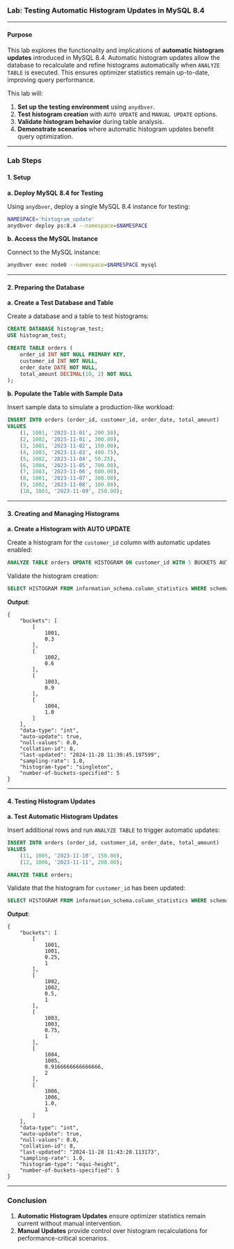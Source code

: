 ### **Lab: Testing Automatic Histogram Updates in MySQL 8.4**

---

#### **Purpose**

This lab explores the functionality and implications of **automatic histogram updates** introduced in MySQL 8.4. Automatic histogram updates allow the database to recalculate and refine histograms automatically when `ANALYZE TABLE` is executed. This ensures optimizer statistics remain up-to-date, improving query performance.

This lab will:

1. **Set up the testing environment** using `anydbver`.
2. **Test histogram creation** with `AUTO UPDATE` and `MANUAL UPDATE` options.
3. **Validate histogram behavior** during table analysis.
4. **Demonstrate scenarios** where automatic histogram updates benefit query optimization.

---

### **Lab Steps**

#### **1. Setup**

**a. Deploy MySQL 8.4 for Testing**

Using `anydbver`, deploy a single MySQL 8.4 instance for testing:

```bash
NAMESPACE='histogram_update'
anydbver deploy ps:8.4 --namespace=$NAMESPACE
```

**b. Access the MySQL Instance**

Connect to the MySQL instance:
```bash
anydbver exec node0 --namespace=$NAMESPACE mysql
```

---

#### **2. Preparing the Database**

**a. Create a Test Database and Table**

Create a database and a table to test histograms:
```sql
CREATE DATABASE histogram_test;
USE histogram_test;

CREATE TABLE orders (
    order_id INT NOT NULL PRIMARY KEY,
    customer_id INT NOT NULL,
    order_date DATE NOT NULL,
    total_amount DECIMAL(10, 2) NOT NULL
);
```

**b. Populate the Table with Sample Data**

Insert sample data to simulate a production-like workload:
```sql
INSERT INTO orders (order_id, customer_id, order_date, total_amount)
VALUES
    (1, 1001, '2023-11-01', 200.50),
    (2, 1002, '2023-11-01', 300.00),
    (3, 1001, '2023-11-02', 150.00),
    (4, 1003, '2023-11-03', 400.75),
    (5, 1002, '2023-11-04', 50.25),
    (6, 1004, '2023-11-05', 700.00),
    (7, 1003, '2023-11-06', 600.00),
    (8, 1001, '2023-11-07', 300.00),
    (9, 1002, '2023-11-08', 100.00),
    (10, 1003, '2023-11-09', 250.00);
```

---

#### **3. Creating and Managing Histograms**

**a. Create a Histogram with AUTO UPDATE**

Create a histogram for the `customer_id` column with automatic updates enabled:
```sql
ANALYZE TABLE orders UPDATE HISTOGRAM ON customer_id WITH 5 BUCKETS AUTO UPDATE;
```

Validate the histogram creation:
```sql
SELECT HISTOGRAM FROM information_schema.column_statistics WHERE schema_name = 'histogram_test';
```

**Output**:
```plaintext
{
    "buckets": [
        [
            1001,
            0.3
        ],
        [
            1002,
            0.6
        ],
        [
            1003,
            0.9
        ],
        [
            1004,
            1.0
        ]
    ],
    "data-type": "int",
    "auto-update": true,
    "null-values": 0.0,
    "collation-id": 8,
    "last-updated": "2024-11-28 11:38:45.197599",
    "sampling-rate": 1.0,
    "histogram-type": "singleton",
    "number-of-buckets-specified": 5
}
```

---

#### **4. Testing Histogram Updates**

**a. Test Automatic Histogram Updates**

Insert additional rows and run `ANALYZE TABLE` to trigger automatic updates:
```sql
INSERT INTO orders (order_id, customer_id, order_date, total_amount)
VALUES
    (11, 1005, '2023-11-10', 150.00),
    (12, 1006, '2023-11-11', 200.00);

ANALYZE TABLE orders;
```

Validate that the histogram for `customer_id` has been updated:
```sql
SELECT HISTOGRAM FROM information_schema.column_statistics WHERE schema_name = 'histogram_test';
```

**Output**:
```plaintext
{
    "buckets": [
        [
            1001,
            1001,
            0.25,
            1
        ],
        [
            1002,
            1002,
            0.5,
            1
        ],
        [
            1003,
            1003,
            0.75,
            1
        ],
        [
            1004,
            1005,
            0.9166666666666666,
            2
        ],
        [
            1006,
            1006,
            1.0,
            1
        ]
    ],
    "data-type": "int",
    "auto-update": true,
    "null-values": 0.0,
    "collation-id": 8,
    "last-updated": "2024-11-28 11:43:20.113173",
    "sampling-rate": 1.0,
    "histogram-type": "equi-height",
    "number-of-buckets-specified": 5
}
```

---

### **Conclusion**

1. **Automatic Histogram Updates** ensure optimizer statistics remain current without manual intervention.
2. **Manual Updates** provide control over histogram recalculations for performance-critical scenarios.
